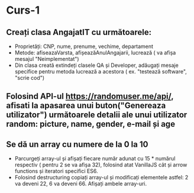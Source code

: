 # Curs-1
## Creați clasa AngajatIT cu următoarele:
* Proprietăți: CNP, nume, prenume, vechime, departament
* Metode: afiseazaVarsta, afișeazăAnulAngajarii, lucrează ( va afișa mesajul "Neimplementat")
* Din clasa creată extindeți clasele QA și Developer, adăugați mesaje specifice pentru metoda lucrează a acestora ( ex. "testează software", "scrie cod")
## Folosind API-ul https://randomuser.me/api/, afisati la apasarea unui buton("Genereaza utilizator") următoarele detalii ale unui utilizator random: picture, name, gender, e-mail și age
## Se dă un array cu numere de la 0 la 10
* Parcurgeți array-ul și afișați fiecare număr adunat cu 15 * numărul respectiv ( pentru 2 se va afișa 32), folosind atat VanillaJS cât și arrow functions și iteratori specifici ES6.
* Folosind destructuring copiați array-ul și modificați elementele astfel: 2 va deveni 22, 6 va deveni 66. Afișați ambele array-uri.
